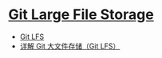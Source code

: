 # [Git Large File Storage](https://git-lfs.github.com/)

* [Git LFS](https://www.atlassian.com/git/tutorials/git-lfs)
* [详解 Git 大文件存储（Git LFS）](https://zhuanlan.zhihu.com/p/146683392)

